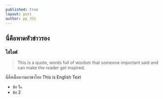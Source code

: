 ```yaml
---
published: true
layout: post
author: pp_331
---
```

## นี่คือพาดหัวข่าวรอง

### ไฮไลต์

> This is a quote, words full of wisdom that someone important said and can make the reader get inspired.

นี่คือเนื้อความภาษาไทย This is English Text

- ข้อ 1๑
- ข้อ 2
